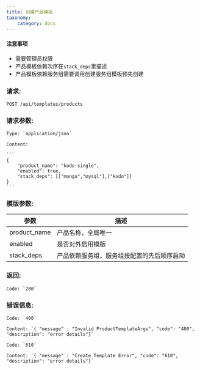 ```yaml
---
title: 创建产品模板
taxonomy:
    category: docs
---
```


#### 注意事项
- 需要管理员权限
- 产品模板依赖次序在`stack_deps`里描述
- 产品模板依赖服务组需要调用创建服务组模板预先创建

### **请求:**

    POST /api/templates/products

### **请求参数:**

	Type: `application/json`
	
	Content:

    ```
	{
		"product_name": "kodo-single",
		"enabled": true,
		"stack_deps": [["mongo","mysql"],["kodo"]]
	}
	```	
### **模版参数:**

|  参数      |   描述                     |
|------------|----------------------------|
|product_name|产品名称，全局唯一             |
|enabled     |是否对外启用模版               |
|stack_deps  |产品依赖服务组，服务组按配置的先后顺序启动|

### **返回:**

	Code: `200`

### **错误信息:**

	Code: `400`
  	
  	Content: `{ "message" : "Invalid ProductTemplateArgs", "code": "400", "description": "error details"}`

	Code: `610`

  	Content: `{ "message" : "Create Template Error", "code": "610", "description": "error details"}`

